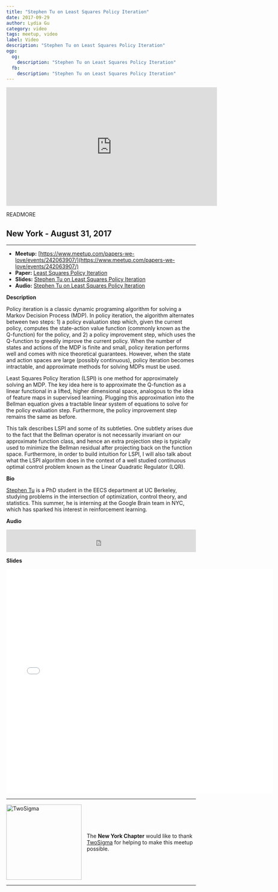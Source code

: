 ```yaml
---
title: "Stephen Tu on Least Squares Policy Iteration"
date: 2017-09-29
author: Lydia Gu
category: video
tags: meetup, video
label: Video
description: "Stephen Tu on Least Squares Policy Iteration"
ogp:
  og:
    description: "Stephen Tu on Least Squares Policy Iteration"
  fb:
    description: "Stephen Tu on Least Squares Policy Iteration"
---
```


<iframe class="video" width="560" height="315" src="https://www.youtube.com/embed/WpHPMqzufJY" frameborder="0" allowfullscreen></iframe>

READMORE

## New York - August 31, 2017

****

* **Meetup:** [https://www.meetup.com/papers-we-love/events/242063907/](https://www.meetup.com/papers-we-love/events/242063907/)
* **Paper:** [Least Squares Policy Iteration](https://users.cs.duke.edu/~parr/jmlr03.pdf)
* **Slides:** [Stephen Tu on Least Squares Policy Iteration](https://speakerdeck.com/paperswelove/stephen-tu-on-least-squares-policy-iteration)
* **Audio:** [Stephen Tu on Least Squares Policy Iteration](https://www.mixcloud.com/paperswelove/stephen-tu-on-least-squares-policy-iteration/)

**Description**

Policy iteration is a classic dynamic programing algorithm for solving a Markov Decision Process (MDP). In policy iteration, the algorithm alternates between two steps: 1) a policy evaluation step which, given the current policy, computes the state-action value function (commonly known as the Q-function) for the policy, and 2) a policy improvement step, which uses the Q-function to greedily improve the current policy. When the number of states and actions of the MDP is finite and small, policy iteration performs well and comes with nice theoretical guarantees. However, when the state and action spaces are large (possibly continuous), policy iteration becomes intractable, and approximate methods for solving MDPs must be used. 

Least Squares Policy Iteration (LSPI) is one method for approximately solving an MDP. The key idea here is to approximate the Q-function as a linear functional in a lifted, higher dimensional space, analogous to the idea of feature maps in supervised learning. Plugging this approximation into the Bellman equation gives a tractable linear system of equations to solve for the policy evaluation step. Furthermore, the policy improvement step remains the same as before.

This talk describes LSPI and some of its subtleties. One subtlety arises due to the fact that the Bellman operator is not necessarily invariant on our approximate function class, and hence an extra projection step is typically used to minimize the Bellman residual after projecting back on the function space. Furthermore, in order to build intuition for LSPI, I will also talk about what the LSPI algorithm does in the context of a well studied continuous optimal control problem known as the Linear Quadratic Regulator (LQR).

**Bio**

[Stephen Tu](https://people.eecs.berkeley.edu/~stephentu/) is a PhD student in the EECS department at UC Berkeley, studying problems in the intersection of optimization, control theory, and statistics. This summer, he is interning at the Google Brain team in NYC, which has sparked his interest in reinforcement learning.

**Audio**

<iframe width="100%" height="60" src="https://www.mixcloud.com/widget/iframe/?hide_cover=1&mini=1&feed=%2Fpaperswelove%2Fstephen-tu-on-least-squares-policy-iteration%2F" frameborder="0" ></iframe>

**Slides**

<iframe class="video" allowfullscreen="true" allowtransparency="true" frameborder="0" height="596" mozallowfullscreen="true" src="//speakerdeck.com/player/d1ca498f1955406dac8ebb85ece952ad" style="border:0; padding:0; margin:0; background:transparent;" webkitallowfullscreen="true" width="710"></iframe>

---

<p style="display: flex; flex-direction: row; justify-content: center; align-items: center;">
<a href="https://www.twosigma.com/"><img src="/images/TwoSigma_RGB.jpg" alt="TwoSigma" title="TwoSigma - Platinum Sponsor of Papers We Love NYC" style="width: 200px; margin: 0 1em 0 0;"></a> <span style="flex: 1;">The <strong>New York Chapter</strong> would like to thank <a href="https://www.twosigma.com">TwoSigma</a> for helping to make this meetup possible.</span>
</p>

---
